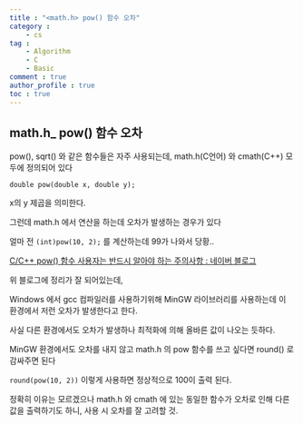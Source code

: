 ```yaml
---
title : "<math.h> pow() 함수 오차"
category :
    - cs
tag :
    - Algorithm
    - C
    - Basic
comment : true
author_profile : true
toc : true
---
```


## math.h_ pow() 함수 오차
pow(), sqrt() 와 같은 함수들은 자주 사용되는데,  math.h(C언어) 와 cmath(C++) 모두에 정의되어 있다

`double pow(double x, double y);`

x의 y 제곱을 의미한다.

그런데 math.h 에서 연산을 하는데 오차가 발생하는 경우가 있다

얼마 전 `(int)pow(10, 2);`  를 계산하는데 99가 나와서 당황..

[C/C++ pow() 함수 사용자는 반드시 알아야 하는 주의사항 : 네이버 블로그](https://m.blog.naver.com/PostView.nhn?blogId=hirit808&logNo=221516374367&proxyReferer=https%3A%2F%2Fwww.google.com%2F)

위 블로그에 정리가 잘 되어있는데,

Windows 에서 gcc 컴파일러를 사용하기위해 MinGW 라이브러리를 사용하는데  이 환경에서 저런 오차가 발생한다고 한다.

사실 다른 환경에서도 오차가 발생하나 최적화에 의해 올바른 값이 나오는 듯하다.

MinGW 환경에서도 오차를 내지 않고 math.h 의 pow 함수를 쓰고 싶다면 round() 로 감싸주면 된다

`round(pow(10, 2))`  이렇게 사용하면 정상적으로 100이 출력 된다.

정확히 이유는 모르겠으나 math.h 와 cmath 에 있는 동일한 함수가 오차로 인해 다른 값을 출력하기도 하니, 사용 시 오차를 잘 고려할 것.
